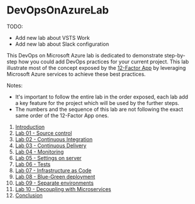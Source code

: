 # DevOpsOnAzureLab

TODO:
- Add new lab about VSTS Work
- Add new lab about Slack configuration

This DevOps on Microsoft Azure lab is dedicated to demonstrate step-by-step how you could add DevOps practices for your current project. This lab illustrate most of the concept exposed by the [12-Factor App](https://12factor.net/) by leveraging Microsoft Azure services to achieve these best practices.

Notes: 

- It's important to follow the entire lab in the order exposed, each lab add a key feature for the project which will be used by the further steps.
- The numbers and the sequence of this lab are not following the exact same order of the 12-Factor App ones.

1. [Introduction](./Introduction)
2. [Lab 01 - Source control](./Lab01%20-%20Source%20control)
3. [Lab 02 - Continuous Integration](./Lab%2002%20-%20Continuous%20Integration)
4. [Lab 03 - Continuous Delivery](./Lab%2003%20-%20Continuous%20Delivery)
5. [Lab 04 - Monitoring](./Lab%2004%20-%20Monitoring)
6. [Lab 05 - Settings on server](./Lab%2005%20-%20Settings%20on%20server)
7. [Lab 06 - Tests](./Lab%2006%20-%20Tests)
8. [Lab 07 - Infrastructure as Code](./Lab%2007%20-%20Infrastructure%20as%20Code)
9. [Lab 08 - Blue-Green deployment](./Lab%2008%20-%20Blue-Green%20deployment)
10. [Lab 09 - Separate environments](./Lab%2009%20-%20Separate%20environments)
11. [Lab 10 - Decoupling with Microservices](./Lab%2010%20-%20Decoupling%20with%20Microservices)
12. [Conclusion](./Conclusion)
